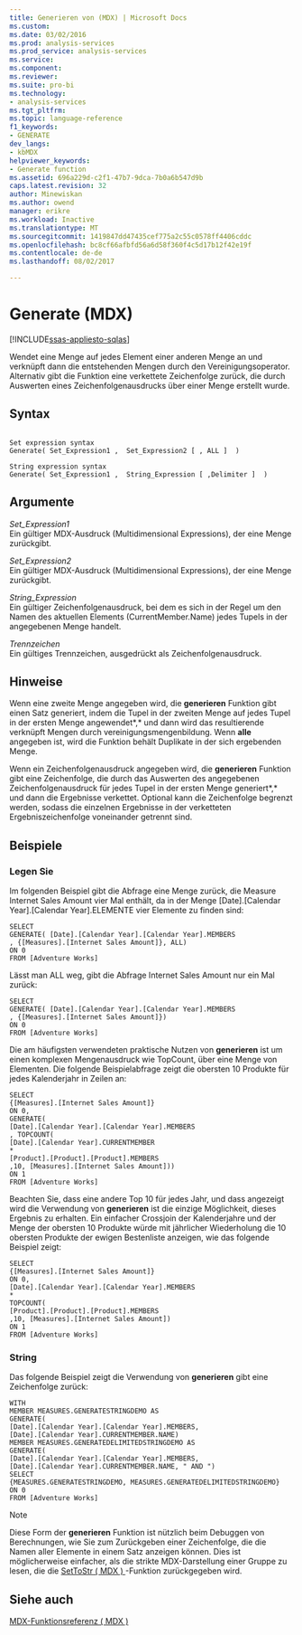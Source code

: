 ```yaml
---
title: Generieren von (MDX) | Microsoft Docs
ms.custom: 
ms.date: 03/02/2016
ms.prod: analysis-services
ms.prod_service: analysis-services
ms.service: 
ms.component: 
ms.reviewer: 
ms.suite: pro-bi
ms.technology:
- analysis-services
ms.tgt_pltfrm: 
ms.topic: language-reference
f1_keywords:
- GENERATE
dev_langs:
- kbMDX
helpviewer_keywords:
- Generate function
ms.assetid: 696a229d-c2f1-47b7-9dca-7b0a6b547d9b
caps.latest.revision: 32
author: Minewiskan
ms.author: owend
manager: erikre
ms.workload: Inactive
ms.translationtype: MT
ms.sourcegitcommit: 1419847dd47435cef775a2c55c0578ff4406cddc
ms.openlocfilehash: bc8cf66afbfd56a6d58f360f4c5d17b12f42e19f
ms.contentlocale: de-de
ms.lasthandoff: 08/02/2017

---
```

# <a name="generate-mdx"></a>Generate (MDX)
[!INCLUDE[ssas-appliesto-sqlas](../includes/ssas-appliesto-sqlas.md)]

  Wendet eine Menge auf jedes Element einer anderen Menge an und verknüpft dann die entstehenden Mengen durch den Vereinigungsoperator. Alternativ gibt die Funktion eine verkettete Zeichenfolge zurück, die durch Auswerten eines Zeichenfolgenausdrucks über einer Menge erstellt wurde.  
  
## <a name="syntax"></a>Syntax  
  
```  
  
Set expression syntax  
Generate( Set_Expression1 ,  Set_Expression2 [ , ALL ]  )  
  
String expression syntax  
Generate( Set_Expression1 ,  String_Expression [ ,Delimiter ]  )  
```  
  
## <a name="arguments"></a>Argumente  
 *Set_Expression1*  
 Ein gültiger MDX-Ausdruck (Multidimensional Expressions), der eine Menge zurückgibt.  
  
 *Set_Expression2*  
 Ein gültiger MDX-Ausdruck (Multidimensional Expressions), der eine Menge zurückgibt.  
  
 *String_Expression*  
 Ein gültiger Zeichenfolgenausdruck, bei dem es sich in der Regel um den Namen des aktuellen Elements (CurrentMember.Name) jedes Tupels in der angegebenen Menge handelt.  
  
 *Trennzeichen*  
 Ein gültiges Trennzeichen, ausgedrückt als Zeichenfolgenausdruck.  
  
## <a name="remarks"></a>Hinweise  
 Wenn eine zweite Menge angegeben wird, die **generieren** Funktion gibt einen Satz generiert, indem die Tupel in der zweiten Menge auf jedes Tupel in der ersten Menge angewendet*,* und dann wird das resultierende verknüpft Mengen durch vereinigungsmengenbildung. Wenn **alle** angegeben ist, wird die Funktion behält Duplikate in der sich ergebenden Menge.  
  
 Wenn ein Zeichenfolgenausdruck angegeben wird, die **generieren** Funktion gibt eine Zeichenfolge, die durch das Auswerten des angegebenen Zeichenfolgenausdruck für jedes Tupel in der ersten Menge generiert*,* und dann die Ergebnisse verkettet. Optional kann die Zeichenfolge begrenzt werden, sodass die einzelnen Ergebnisse in der verketteten Ergebniszeichenfolge voneinander getrennt sind.  
  
## <a name="examples"></a>Beispiele  
  
### <a name="set"></a>Legen Sie  
 Im folgenden Beispiel gibt die Abfrage eine Menge zurück, die Measure Internet Sales Amount vier Mal enthält, da in der Menge [Date].[Calendar Year].[Calendar Year].ELEMENTE vier Elemente zu finden sind:  
  
```  
SELECT   
GENERATE( [Date].[Calendar Year].[Calendar Year].MEMBERS  
, {[Measures].[Internet Sales Amount]}, ALL)  
ON 0  
FROM [Adventure Works]  
```  
  
 Lässt man ALL weg, gibt die Abfrage Internet Sales Amount nur ein Mal zurück:  
  
```  
SELECT   
GENERATE( [Date].[Calendar Year].[Calendar Year].MEMBERS  
, {[Measures].[Internet Sales Amount]})  
ON 0  
FROM [Adventure Works]  
```  
  
 Die am häufigsten verwendeten praktische Nutzen von **generieren** ist um einen komplexen Mengenausdruck wie TopCount, über eine Menge von Elementen. Die folgende Beispielabfrage zeigt die obersten 10 Produkte für jedes Kalenderjahr in Zeilen an:  
  
```  
SELECT   
{[Measures].[Internet Sales Amount]}  
ON 0,  
GENERATE(   
[Date].[Calendar Year].[Calendar Year].MEMBERS  
, TOPCOUNT(  
[Date].[Calendar Year].CURRENTMEMBER  
*  
[Product].[Product].[Product].MEMBERS  
,10, [Measures].[Internet Sales Amount]))  
ON 1  
FROM [Adventure Works]  
```  
  
 Beachten Sie, dass eine andere Top 10 für jedes Jahr, und dass angezeigt wird die Verwendung von **generieren** ist die einzige Möglichkeit, dieses Ergebnis zu erhalten. Ein einfacher Crossjoin der Kalenderjahre und der Menge der obersten 10 Produkte würde mit jährlicher Wiederholung die 10 obersten Produkte der ewigen Bestenliste anzeigen, wie das folgende Beispiel zeigt:  
  
```  
SELECT   
{[Measures].[Internet Sales Amount]}  
ON 0,  
[Date].[Calendar Year].[Calendar Year].MEMBERS  
*   
TOPCOUNT(  
[Product].[Product].[Product].MEMBERS  
,10, [Measures].[Internet Sales Amount])  
ON 1  
FROM [Adventure Works]  
```  
  
### <a name="string"></a>String  
 Das folgende Beispiel zeigt die Verwendung von **generieren** gibt eine Zeichenfolge zurück:  
  
```  
WITH   
MEMBER MEASURES.GENERATESTRINGDEMO AS  
GENERATE(   
[Date].[Calendar Year].[Calendar Year].MEMBERS,  
[Date].[Calendar Year].CURRENTMEMBER.NAME)  
MEMBER MEASURES.GENERATEDELIMITEDSTRINGDEMO AS  
GENERATE(   
[Date].[Calendar Year].[Calendar Year].MEMBERS,  
[Date].[Calendar Year].CURRENTMEMBER.NAME, " AND ")  
SELECT   
{MEASURES.GENERATESTRINGDEMO, MEASURES.GENERATEDELIMITEDSTRINGDEMO}  
ON 0  
FROM [Adventure Works]  
```  
  
> [!NOTE]  
>  Diese Form der **generieren** Funktion ist nützlich beim Debuggen von Berechnungen, wie Sie zum Zurückgeben einer Zeichenfolge, die die Namen aller Elemente in einem Satz anzeigen können. Dies ist möglicherweise einfacher, als die strikte MDX-Darstellung einer Gruppe zu lesen, die die [SetToStr &#40; MDX &#41; ](../mdx/settostr-mdx.md) -Funktion zurückgegeben wird.  
  
## <a name="see-also"></a>Siehe auch  
 [MDX-Funktionsreferenz &#40; MDX &#41;](../mdx/mdx-function-reference-mdx.md)  
  
  

